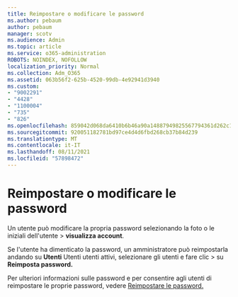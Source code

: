 ```yaml
---
title: Reimpostare o modificare le password
ms.author: pebaum
author: pebaum
manager: scotv
ms.audience: Admin
ms.topic: article
ms.service: o365-administration
ROBOTS: NOINDEX, NOFOLLOW
localization_priority: Normal
ms.collection: Adm_O365
ms.assetid: 063b56f2-625b-4520-99db-4e92941d3940
ms.custom:
- "9002291"
- "4428"
- "1100004"
- "735"
- "826"
ms.openlocfilehash: 859042d068da6410b6b46a90a14887949825567794361d262c190149530d708b
ms.sourcegitcommit: 920051182781bd97ce4d4d6fbd268cb37b84d239
ms.translationtype: MT
ms.contentlocale: it-IT
ms.lasthandoff: 08/11/2021
ms.locfileid: "57898472"
---
```

# <a name="reset-or-change-passwords"></a>Reimpostare o modificare le password

Un utente può modificare la propria password selezionando la foto o le iniziali dell'utente > **visualizza account**.
  
Se l'utente ha dimenticato la password, un amministratore può reimpostarla andando su **Utenti** Utenti utenti attivi, selezionare gli utenti e fare clic  >  [](https://portal.office.com/adminportal/home#/users)su **Reimposta password.**
  
Per ulteriori informazioni sulle password e per consentire agli utenti di reimpostare le proprie password, vedere [Reimpostare le password.](https://docs.microsoft.com/microsoft-365/admin/add-users/reset-passwords)
